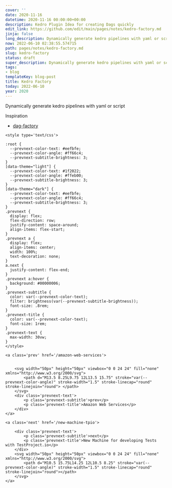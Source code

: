 ```yaml
---
cover: ''
date: 2020-11-16
datetime: 2020-11-16 00:00:00+00:00
description: Kedro Plugin Idea for creating Dags quickly
edit_link: https://github.com/edit/main/pages/notes/kedro-factory.md
jinja: false
long_description: Dynamically generate kedro pipelines with yaml or script Inspiration
now: 2022-06-10 02:38:55.574715
path: pages/notes/kedro-factory.md
slug: kedro-factory
status: draft
super_description: Dynamically generate kedro pipelines with yaml or script Inspiration
tags:
- blog
templateKey: blog-post
title: Kedro Factory
today: 2022-06-10
year: 2020
---
```


Dynamically generate kedro pipelines with yaml or script

Inspiration

* [dag-factory](https://github.com/ajbosco/dag-factory)
<div class='prevnext'>

    <style type='text/css'>

    :root {
      --prevnext-color-text: #eefbfe;
      --prevnext-color-angle: #ff66c4;
      --prevnext-subtitle-brightness: 3;
    }
    [data-theme="light"] {
      --prevnext-color-text: #1f2022;
      --prevnext-color-angle: #ffeb00;
      --prevnext-subtitle-brightness: 3;
    }
    [data-theme="dark"] {
      --prevnext-color-text: #eefbfe;
      --prevnext-color-angle: #ff66c4;
      --prevnext-subtitle-brightness: 3;
    }
    .prevnext {
      display: flex;
      flex-direction: row;
      justify-content: space-around;
      align-items: flex-start;
    }
    .prevnext a {
      display: flex;
      align-items: center;
      width: 100%;
      text-decoration: none;
    }
    a.next {
      justify-content: flex-end;
    }
    .prevnext a:hover {
      background: #00000006;
    }
    .prevnext-subtitle {
      color: var(--prevnext-color-text);
      filter: brightness(var(--prevnext-subtitle-brightness));
      font-size: .8rem;
    }
    .prevnext-title {
      color: var(--prevnext-color-text);
      font-size: 1rem;
    }
    .prevnext-text {
      max-width: 30vw;
    }
    </style>
    
    <a class='prev' href='/amazon-web-services'>
    

        <svg width="50px" height="50px" viewbox="0 0 24 24" fill="none" xmlns="http://www.w3.org/2000/svg">
            <path d="M13.5 8.25L9.75 12L13.5 15.75" stroke="var(--prevnext-color-angle)" stroke-width="1.5" stroke-linecap="round" stroke-linejoin="round"> </path>
        </svg>
        <div class='prevnext-text'>
            <p class='prevnext-subtitle'>prev</p>
            <p class='prevnext-title'>Amazon Web Services</p>
        </div>
    </a>
    
    <a class='next' href='/new-machine-tpio'>
    
        <div class='prevnext-text'>
            <p class='prevnext-subtitle'>next</p>
            <p class='prevnext-title'>New Machine for developing Tests with TestProject.io</p>
        </div>
        <svg width="50px" height="50px" viewbox="0 0 24 24" fill="none" xmlns="http://www.w3.org/2000/svg">
            <path d="M10.5 15.75L14.25 12L10.5 8.25" stroke="var(--prevnext-color-angle)" stroke-width="1.5" stroke-linecap="round" stroke-linejoin="round"></path>
        </svg>
    </a>
  </div>